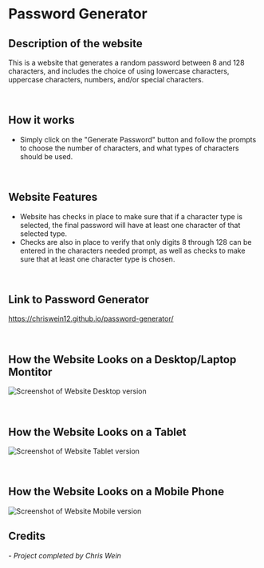 # Password Generator

## Description of the website
This is a website that generates a random password between 8 and 128 characters, and includes the choice of using lowercase characters, uppercase characters, numbers, and/or special characters.

<br/>

## How it works
* Simply click on the "Generate Password" button and follow the prompts to choose the number of characters, and what types of characters should be used.

<br/>

## Website Features
* Website has checks in place to make sure that if a character type is selected, the final password will have at least one character of that selected type.
* Checks are also in place to verify that only digits 8 through 128 can be entered in the characters needed prompt, as well as checks to make sure that at least one character type is chosen.

<br/>

## Link to Password Generator
https://chriswein12.github.io/password-generator/

<br/>

## How the Website Looks on a Desktop/Laptop Montitor

![Screenshot of Website Desktop version](./assets/images/chriswein12.github.io_Profile_.png)

<br/>

## How the Website Looks on a Tablet

![Screenshot of Website Tablet version](./assets/images/chriswein12.github.io_Profile_tablet.png)

<br/>

## How the Website Looks on a Mobile Phone

![Screenshot of Website Mobile version](./assets/images/chriswein12.github.io_Profile_mobile.png)

## Credits

*- Project completed by Chris Wein*